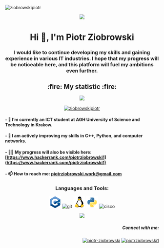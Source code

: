 <p align="left"> <img src="https://komarev.com/ghpvc/?username=ziobrowskipiotr&label=Profile%20views&color=0e75b6&style=flat" alt="ziobrowskipiotr" /> </p>
<p align="center">
  <img src="https://scontent-fra5-2.xx.fbcdn.net/v/t1.15752-9/338732945_616023990371391_7522678648188597806_n.png?_nc_cat=107&ccb=1-7&_nc_sid=ae9488&_nc_ohc=KCLl3Uy6QTEAX9ahGtT&_nc_ht=scontent-fra5-2.xx&oh=03_AdSCbocBN-Xpn2r-iLIrNeNw3fnrGKCkBXiEFtawSsS_lA&oe=645A88F6" width="60%" style="max-width: 480px;" frameBorder="0" class="giphy-embed" allowFullScreen></img>
</p>
<h1 align="center">Hi 👋, I'm Piotr Ziobrowski</h1>
<h3 align="center">I would like to continue developing my skills and gaining experience in various IT industries. I hope that my progress will be noticeable here, and this platform will fuel my ambitions even further.</h3>
<h2 align="center">:fire: My statistic :fire:</h2>
<p align="center"> <img src="https://github-readme-streak-stats.herokuapp.com?user=ziobrowskipiotr&theme=dark&background=000000" /> </p>
<p align="center"> <a href="https://github.com/ryo-ma/github-profile-trophy"><img src="https://github-profile-trophy.vercel.app/?username=ziobrowskipiotr" alt="ziobrowskipiotr" /></a> </p>

#### - 🔭 I’m currently an **ICT** student at **AGH University of Science and Technology in Krakow**.
#### - 🌱 I am actively improving my skills in **C++, Python, and computer networks**.
#### - 👨‍💻 My progress will also be visible here: [https://www.hackerrank.com/piotrziobrowski1](https://www.hackerrank.com/piotrziobrowski1)
#### - 📫 How to reach me: **piotrziobrowski.work@gmail.com**

<h3 align="center">Languages and Tools:</h3>
<p align="center">
  <a target="_blank" rel="noreferrer"><img src="https://raw.githubusercontent.com/devicons/devicon/master/icons/cplusplus/cplusplus-original.svg" alt="cplusplus" style="height: 4vw; width: 4vw;"/></a>
  <a target="_blank" rel="noreferrer"><img src="https://www.vectorlogo.zone/logos/git-scm/git-scm-icon.svg" alt="git" style="height: 4vw; width: 4vw;"/></a>
  <a target="_blank" rel="noreferrer"><img src="https://raw.githubusercontent.com/devicons/devicon/master/icons/linux/linux-original.svg" alt="linux" style="height: 4vw; width: 4vw;"/></a>
  <a target="_blank" rel="noreferrer"><img src="https://raw.githubusercontent.com/devicons/devicon/master/icons/python/python-original.svg" alt="python" style="height: 4vw; width: 4vw;"/></a>
  <a target="_blank" rel="noreferrer"><img src="https://1000logos.net/wp-content/uploads/2016/11/Cisco-logo.png" alt="cisco" style="height: 6vw; width: 5vw;"/></a>
</p>

<p align="center">
  <img src="https://github-readme-stats.vercel.app/api/top-langs/?username=ziobrowskipiotr&theme=dark&background=000000" />
</p>

<h5 align="right">Connect with me:</h5>
<p align="right">
<a href="https://www.linkedin.com/in/piotr-ziobrowski-999b0426b/" target="blank"><img align="center" src="https://raw.githubusercontent.com/rahuldkjain/github-profile-readme-generator/master/src/images/icons/Social/linked-in-alt.svg" alt="piotr-ziobrowski" style="height: 4vw; width: 4vw;"/></a>
<a href="https://www.hackerrank.com/piotrziobrowski1" target="blank"><img align="center" src="https://raw.githubusercontent.com/rahuldkjain/github-profile-readme-generator/master/src/images/icons/Social/hackerrank.svg" alt="piotrziobrowski1" style="height: 5vw; width: 6vw;" /></a>
</p>
